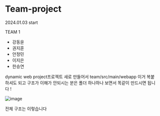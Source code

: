 # Team-project

2024.01.03 start

TEAM 1

- 강동윤
- 권지훈
- 안정민
- 이지은
- 한승연


dynamic web project프로젝트 새로 만들어서
team/src/main/webapp 이거 복붙하셔도 되고
구조가 이해가 안되시는 분은 폴더 하나하나 보면서 똑같이 만드시면 됩니다 !

![image](https://github.com/tenxx10/Team-project/assets/143534556/cfe459ca-94bc-4279-9bcb-31b7accc16f8)


전체 구조는 이렇습니다
